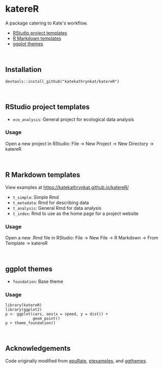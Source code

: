 # katereR

A package catering to Kate's workflow.

- [RStudio project templates](#rstudio-project-templates)
- [R Markdown templates](#r-markdown-templates)
- [ggplot themes](#ggplot-themes)

<br>

## Installation

```
devtools::install_github("katekathrynkat/katereR")
```

<br>

## RStudio project templates

- `eco_analysis`: General project for ecological data analysis

### Usage

Open a new project in RStudio: File -> New Project -> New Directory -> katereR

<br>

## R Markdown templates

View examples at https://katekathrynkat.github.io/katereR/

- `t_simple`: Simple Rmd
- `t_metadata`: Rmd for describing data
- `t_analysis`: General Rmd for data analysis
- `t_index`: Rmd to use as the home page for a project website

### Usage

Open a new .Rmd file in RStudio: File -> New File -> R Markdown -> From Template -> katereR

<br>

## ggplot themes

- `foundation`: Base theme

### Usage

```
library(katereR)
library(ggplot2)
p <- ggplot(cars, aes(x = speed, y = dist)) +
            geom_point()
p + theme_foundation()
```

<br>

## Acknowledgements

Code originally modified from [epuRate](https://github.com/holtzy/epuRate), [ptexamples](https://github.com/rstudio/ptexamples), and [ggthemes](https://github.com/jrnold/ggthemes).
